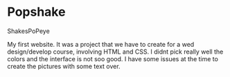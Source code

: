 # Popshake
ShakesPoPeye

My first website. It was a project that we have to create for a wed design/develop course, involving HTML and CSS. I didnt pick really 
well the colors and the interface is not soo good. I have some issues at the time to create the pictures with some text over.

